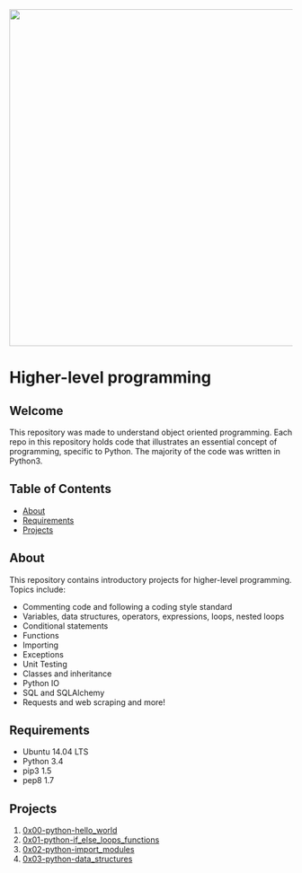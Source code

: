 <img src="https://rajivpandit.files.wordpress.com/2013/02/python.png" width="600">

# Higher-level programming

## Welcome
This repository was made to understand object oriented programming. Each repo in this repository holds code that illustrates an essential concept of programming, specific to Python. The majority of the code was written in Python3.

## Table of Contents
* [About](#about)
* [Requirements](#requirements)
* [Projects](#projects)

## About
This repository contains introductory projects for higher-level programming. Topics include:
- Commenting code and following a coding style standard
- Variables, data structures, operators, expressions, loops, nested loops
- Conditional statements
- Functions
- Importing
- Exceptions
- Unit Testing
- Classes and inheritance
- Python IO
- SQL and SQLAlchemy
- Requests and web scraping
and more!

## Requirements
* Ubuntu 14.04 LTS
* Python 3.4
* pip3 1.5
* pep8 1.7

## Projects
1. [0x00-python-hello_world](./0x00-python-hello_world)
2. [0x01-python-if_else_loops_functions](./0x01-python-if_else_loops_functions)
3. [0x02-python-import_modules](./0x02-python-import_modules)
4. [0x03-python-data_structures](./0x03-python-data_structures)